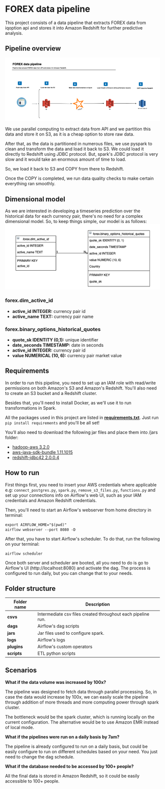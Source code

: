 # FOREX data pipeline

This project consists of a data pipeline that extracts FOREX data from iqoption api and stores it into Amazon Redshift for further predictive analysis.


## Pipeline overview


![](./forex_data_pipeline.png)

We use parallel computing to extract data from API and we partition this data and store it on S3, as it is a cheap option to store raw data.

After that, as the data is partitioned in numerous files, we use pyspark to clean and transform the data and load it back to S3. We could load it directly to Redshift using JDBC protocol. But, spark's JDBC protocol is very slow and it would take an enormous amount of time to load.

So, we load it back to S3 and COPY from there to Redshift.

Once the COPY is completed, we run data quality checks to make certain everything ran smoothly.

## Dimensional model

As we are interested in developing a timeseries prediction over the historical data for each currency pair, there's no need for a complex dimensional model. So, to keep things simple, our model is as follows:
![](./forex_dimensional_model.png)

### forex.dim_active_id
- **active_id INTEGER:** currency pair id
- **active_name TEXT:** currency pair name

### forex.binary_options_historical_quotes
- **quote_sk IDENTITY (0,1):** unique identifier
- **date_seconds TIMESTAMP:** date in seconds
- **active_id INTEGER:** currency pair id
- **value NUMERICAL (10, 6):** currency pair market value

## Requirements

In order to run this pipeline, you need to set up an IAM role with read/write permissions on both Amazon's S3 and Amazon's Redshift. You'll also need to create an S3 bucket and a Redshift cluster.

Besides that, you'll need to install Docker, as we'll use it to run transformations in Spark.

All the packages used in this project are listed in [**requirements.txt**](https://github.com/rapha-carvalho/forex_data/blob/main/requirements.txt). Just run `pip install requirements` and you'll be all set!

You’ll also need to download the following jar files and place them into /jars folder:

- [hadoop-aws 3.2.0](https://mvnrepository.com/artifact/org.apache.hadoop/hadoop-aws/3.2.0)
- [aws-java-sdk-bundle 1.11.1015](https://mvnrepository.com/artifact/com.amazonaws/aws-java-sdk-bundle/1.11.1015)
- [redshift-jdbc42 2.0.0.4](https://mvnrepository.com/artifact/com.amazon.redshift/redshift-jdbc42/2.0.0.4)


## How to run

First things first, you need to insert your AWS credentials where applicable e.g: `connect_postgres.py`, `spark.py`, `remove_s3_files.py`,  `functions.py` and set up your connections info on Airflow's web UI, such as your IAM credentials and Amazon Redshift credentials.

Then, you'll need to start an Airflow's webserver from home directory in terminal:

```
export AIRFLOW_HOME="$(pwd)"
airflow webserver --port 8080 -D
```

After that, you have to start Airflow's scheduler. To do that, run the following on your terminal:
```
airflow scheduler
```

Once both server and scheduler are booted, all you need to do is go to Airflow's UI (http://localhost:8080) and activate the dag. The process is configured to run daily, but you can change that to your needs.

## Folder structure
Folder name | Description
----------------|--------------------
**csvs** | Intermediate csv files created throughout each pipeline run.
**dags** | Airflow's dag scripts
**jars** | Jar files used to configure spark.
**logs** | Airflow's logs
**plugins** | Airflow's custom operators
**scripts** | ETL python scripts



## Scenarios


**What if the data volume was increased by 100x?**

The pipeline was designed to fetch data through parallel processing. So, in case the data would increase by 100x, we can easily scale the pipeline through addition of more threads and more computing power through spark cluster.

The bottleneck would be the spark cluster, which is running locally on the current configuration. The alternative would be to use Amazon EMR instead of local mode.

**What if the pipelines were run on a daily basis by 7am?**

The pipeline is already configured to run on a daily basis, but could be easily configure to run on different schedules based on your need. You just need to change the dag schedule.

**What if the database needed to be accessed by 100+ people?**

All the final data is stored in Amazon Redshift, so it could be easily accessible to 100+ people.

